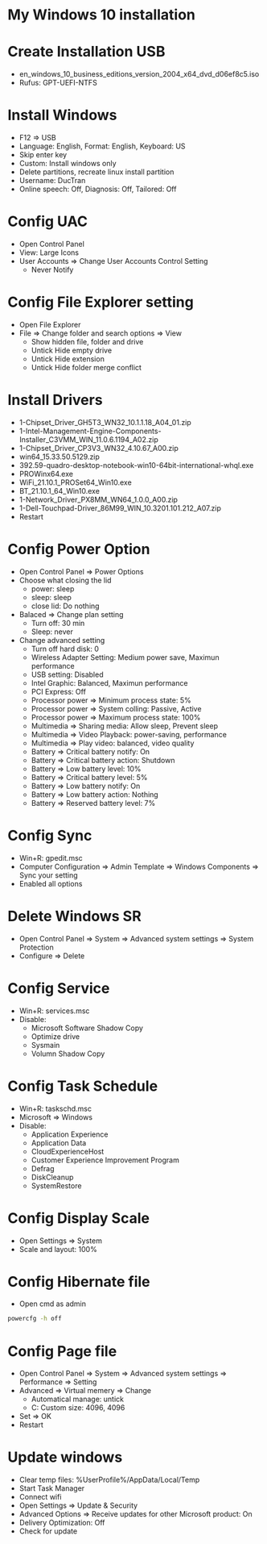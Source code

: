 # My Windows 10 installation

# Create Installation USB
*  en_windows_10_business_editions_version_2004_x64_dvd_d06ef8c5.iso
*  Rufus: GPT-UEFI-NTFS

# Install Windows
*  F12 => USB
*  Language: English, Format: English, Keyboard: US
*  Skip enter key
*  Custom: Install windows only
*  Delete partitions, recreate linux install partition
*  Username: DucTran
*  Online speech: Off, Diagnosis: Off, Tailored: Off

# Config UAC
*  Open Control Panel
*  View: Large Icons
*  User Accounts => Change User Accounts Control Setting
    *  Never Notify

# Config File Explorer setting
*  Open File Explorer
*  File => Change folder and search options => View
    *  Show hidden file, folder and drive
    *  Untick Hide empty drive
    *  Untick Hide extension
    *  Untick Hide folder merge conflict

# Install Drivers
*  1-Chipset_Driver_GH5T3_WN32_10.1.1.18_A04_01.zip
*  1-Intel-Management-Engine-Components-Installer_C3VMM_WIN_11.0.6.1194_A02.zip
*  1-Chipset_Driver_CP3V3_WN32_4.10.67_A00.zip
*  win64_15.33.50.5129.zip
*  392.59-quadro-desktop-notebook-win10-64bit-international-whql.exe
*  PROWinx64.exe
*  WiFi_21.10.1_PROSet64_Win10.exe
*  BT_21.10.1_64_Win10.exe
*  1-Network_Driver_PX8MM_WN64_1.0.0_A00.zip
*  1-Dell-Touchpad-Driver_86M99_WIN_10.3201.101.212_A07.zip
*  Restart

# Config Power Option
*  Open Control Panel => Power Options
*  Choose what closing the lid
    *  power: sleep
    *  sleep: sleep
    *  close lid: Do nothing
*  Balaced => Change plan setting
    *  Turn off: 30 min
    *  Sleep: never
*  Change advanced setting
    *  Turn off hard disk: 0
    *  Wireless Adapter Setting: Medium power save, Maximun performance
    *  USB setting: Disabled
    *  Intel Graphic: Balanced, Maximun performance
    *  PCI Express: Off
    *  Processor power => Minimum process state: 5%
    *  Processor power => System colling: Passive, Active
    *  Processor power => Maximum process state: 100%
    *  Multimedia => Sharing media: Allow sleep, Prevent sleep
    *  Multimedia => Video Playback: power-saving, performance
    *  Multimedia => Play video: balanced, video quality
    *  Battery => Critical battery notify: On
    *  Battery => Critical battery action: Shutdown
    *  Battery => Low battery level: 10%
    *  Battery => Critical battery level: 5%
    *  Battery => Low battery notify: On
    *  Battery => Low battery action: Nothing
    *  Battery => Reserved battery level: 7%

# Config Sync
*  Win+R: gpedit.msc
*  Computer Configuration => Admin Template => Windows Components => Sync your setting
*  Enabled all options

# Delete Windows SR
*  Open Control Panel => System => Advanced system settings => System Protection
*  Configure => Delete

# Config Service
*  Win+R: services.msc
*  Disable:
    *  Microsoft Software Shadow Copy
    *  Optimize drive
    *  Sysmain
    *  Volumn Shadow Copy

# Config Task Schedule
*  Win+R: taskschd.msc
*  Microsoft => Windows
*  Disable:
    *  Application Experience
    *  Application Data
    *  CloudExperienceHost
    *  Customer Experience Improvement Program
    *  Defrag
    *  DiskCleanup
    *  SystemRestore

# Config Display Scale
*  Open Settings => System
*  Scale and layout: 100%

# Config Hibernate file
*  Open cmd as admin
```bash
powercfg -h off
```

# Config Page file
*  Open Control Panel => System => Advanced system settings => Performance => Setting
*  Advanced => Virtual memery => Change
    *  Automatical manage: untick
    *  C: Custom size: 4096, 4096
*  Set => OK
*  Restart

# Update windows
*  Clear temp files: %UserProfile%/AppData/Local/Temp
*  Start Task Manager
*  Connect wifi
*  Open Settings => Update & Security
*  Advanced Options => Receive updates for other Microsoft product: On
*  Delivery Optimization: Off
*  Check for update